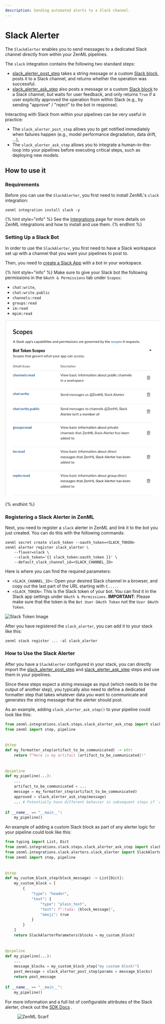 ```yaml
---
description: Sending automated alerts to a Slack channel.
---
```


# Slack Alerter

The `SlackAlerter` enables you to send messages to a dedicated Slack channel directly from within your ZenML pipelines.

The `slack` integration contains the following two standard steps:

* [slack\_alerter\_post\_step](https://sdkdocs.zenml.io/latest/integration\_code\_docs/integrations-slack/#zenml.integrations.slack.steps.slack\_alerter\_post\_step.slack\_alerter\_post\_step) takes a string message or a custom [Slack block](https://api.slack.com/block-kit/building), posts it to a Slack channel, and returns whether the operation was successful.
* [slack\_alerter\_ask\_step](https://sdkdocs.zenml.io/latest/integration\_code\_docs/integrations-slack/#zenml.integrations.slack.steps.slack\_alerter\_ask\_step.slack\_alerter\_ask\_step) also posts a message or a custom [Slack block](https://api.slack.com/block-kit/building) to a Slack channel, but waits for user feedback, and only returns `True` if a user explicitly approved the operation from within Slack (e.g., by sending "approve" / "reject" to the bot in response).

Interacting with Slack from within your pipelines can be very useful in practice:

* The `slack_alerter_post_step` allows you to get notified immediately when failures happen (e.g., model performance degradation, data drift, ...),
* The `slack_alerter_ask_step` allows you to integrate a human-in-the-loop into your pipelines before executing critical steps, such as deploying new models.

## How to use it

### Requirements

Before you can use the `SlackAlerter`, you first need to install ZenML's `slack` integration:

```shell
zenml integration install slack -y
```

{% hint style="info" %}
See the [Integrations](../README.md) page for more details on ZenML integrations and how to install and use them.
{% endhint %}

### Setting Up a Slack Bot

In order to use the `SlackAlerter`, you first need to have a Slack workspace set up with a channel that you want your pipelines to post to.

Then, you need to [create a Slack App](https://api.slack.com/apps?new\_app=1) with a bot in your workspace.

{% hint style="info" %}
Make sure to give your Slack bot the following permissions in the `OAuth & Permissions` tab under `Scopes`:

* `chat:write`,
* `chat:write.public`
* `channels:read`
* `groups:read`
* `im:read`
* `mpim:read`

![Slack OAuth Permissions](../../.gitbook/assets/slack-alerter-oauth-permissions.png)

{% endhint %}

### Registering a Slack Alerter in ZenML

Next, you need to register a `slack` alerter in ZenML and link it to the bot you just created. You can do this with the following commands:

```shell
zenml secret create slack_token --oauth_token=<SLACK_TOKEN>
zenml alerter register slack_alerter \
    --flavor=slack \
    --slack_token='{{ slack_token:oauth_token }}' \
    --default_slack_channel_id=<SLACK_CHANNEL_ID>
```

Here is where you can find the required parameters:

* `<SLACK_CHANNEL_ID>`: Open your desired Slack channel in a browser, and copy out the last part of the URL starting with `C....`.
* `<SLACK_TOKEN>`: This is the Slack token of your bot. You can find it in the Slack app settings under `OAuth & Permissions`. **IMPORTANT**: Please make sure that the token is the `Bot User OAuth Token` not the `User OAuth Token`.

![Slack Token Image](../../.gitbook/assets/slack-alerter-token.jpg)

After you have registered the `slack_alerter`, you can add it to your stack like this:

```shell
zenml stack register ... -al slack_alerter
```

### How to Use the Slack Alerter

After you have a `SlackAlerter` configured in your stack, you can directly import the [slack\_alerter\_post\_step](https://sdkdocs.zenml.io/latest/integration\_code\_docs/integrations-slack/#zenml.integrations.slack.steps.slack\_alerter\_post\_step.slack\_alerter\_post\_step) and [slack\_alerter\_ask\_step](https://sdkdocs.zenml.io/latest/integration\_code\_docs/integrations-slack/#zenml.integrations.slack.steps.slack\_alerter\_ask\_step.slack\_alerter\_ask\_step) steps and use them in your pipelines.

Since these steps expect a string message as input (which needs to be the output of another step), you typically also need to define a dedicated formatter step that takes whatever data you want to communicate and generates the string message that the alerter should post.

As an example, adding `slack_alerter_ask_step()` to your pipeline could look like this:

```python
from zenml.integrations.slack.steps.slack_alerter_ask_step import slack_alerter_ask_step
from zenml import step, pipeline


@step
def my_formatter_step(artifact_to_be_communicated) -> str:
    return f"Here is my artifact {artifact_to_be_communicated}!"


@pipeline
def my_pipeline(...):
    ...
    artifact_to_be_communicated = ...
    message = my_formatter_step(artifact_to_be_communicated)
    approved = slack_alerter_ask_step(message)
    ... # Potentially have different behavior in subsequent steps if `approved`

if __name__ == "__main__":
    my_pipeline()
```

An example of adding a custom Slack block as part of any alerter logic for your pipeline could look like this:

```python
from typing import List, Dict
from zenml.integrations.slack.steps.slack_alerter_ask_step import slack_alerter_post_step
from zenml.integrations.slack.alerters.slack_alerter import SlackAlerterParameters
from zenml import step, pipeline


@step
def my_custom_block_step(block_message) -> List[Dict]:
    my_custom_block = [
		{
			"type": "header",
			"text": {
				"type": "plain_text",
				"text": f":tada: {block_message}",
				"emoji": true
			}
		}
	]
    return SlackAlerterParameters(blocks = my_custom_block)


@pipeline
def my_pipeline(...):
    ...
    message_blocks = my_custom_block_step("my custom block!")
    post_message = slack_alerter_post_step(params = message_blocks)
    return post_message

if __name__ == "__main__":
    my_pipeline()

```

For more information and a full list of configurable attributes of the Slack alerter, check out the [SDK Docs](https://sdkdocs.zenml.io/latest/integration\_code\_docs/integrations-slack/#zenml.integrations.slack.alerters.slack\_alerter.SlackAlerter) .

<figure><img src="https://static.scarf.sh/a.png?x-pxid=f0b4f458-0a54-4fcd-aa95-d5ee424815bc" alt="ZenML Scarf"><figcaption></figcaption></figure>
